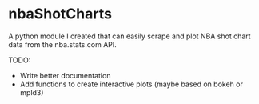 # nbaShotCharts
A python module I created that can easily scrape and plot NBA shot chart data
from the nba.stats.com API.

TODO:
- Write better documentation
- Add functions to create interactive plots (maybe based on bokeh or mpld3)